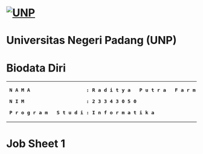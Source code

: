 # [![UNP](https://unp.ac.id/nfs-assets/all/images/logo_unp_white.png)](https://unp.ac.id/)
# Universitas Negeri Padang (UNP)

# Biodata Diri
<table>
<tr>
<td>
<b><pre>
N A M A                   : R a d i t y a   P u t r a   F a r m a<br>
N I M                     : 2 3 3 4 3 0 5 0<br>
P r o g r a m   S t u d i : I n f o r m a t i k a
</pre></b>
</td>
</tr>
</table>

# Job Sheet 1
